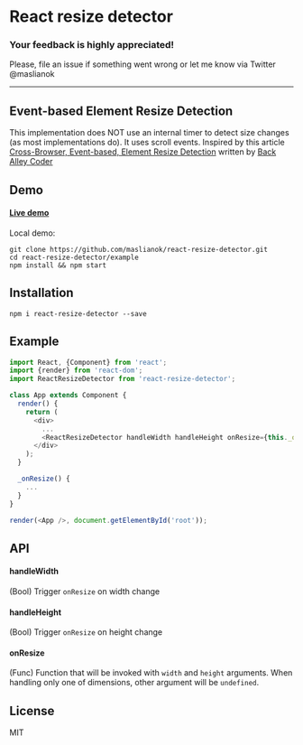 # React resize detector

### Your feedback is highly appreciated! 

Please, file an issue if something went wrong or let me know via Twitter @maslianok

---

## Event-based Element Resize Detection
This implementation does NOT use an internal timer to detect size changes (as most implementations do). It uses scroll events.
Inspired by this article [Cross-Browser, Event-based, Element Resize Detection](http://www.backalleycoder.com/2013/03/18/cross-browser-event-based-element-resize-detection/) written by [Back Alley Coder](http://www.backalleycoder.com/)

## Demo
#### [Live demo](http://maslianok.github.io/react-resize-detector/)

Local demo:
```
git clone https://github.com/maslianok/react-resize-detector.git
cd react-resize-detector/example
npm install && npm start
```

## Installation
`npm i react-resize-detector --save`

## Example
```javascript
import React, {Component} from 'react';
import {render} from 'react-dom';
import ReactResizeDetector from 'react-resize-detector';

class App extends Component {
  render() {
    return (
      <div>
        ...
        <ReactResizeDetector handleWidth handleHeight onResize={this._onResize.bind(this)} />
      </div>
    );
  }

  _onResize() {
    ...
  }
}

render(<App />, document.getElementById('root'));

```

## API
#### handleWidth
(Bool) Trigger `onResize` on width change

#### handleHeight
(Bool) Trigger `onResize` on height change

#### onResize
(Func) Function that will be invoked with `width` and `height` arguments. When handling only one of dimensions, other argument will be `undefined`.

## License
MIT
